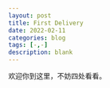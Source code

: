 ```yaml
---
layout: post
title: First Delivery
date: 2022-02-11
categories: blog
tags: [-,-]
description: blank
---
```


欢迎你到这里，不妨四处看看。
